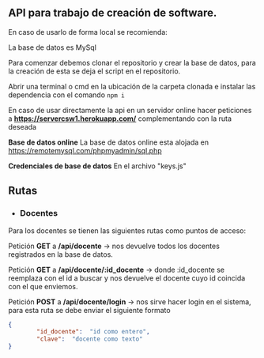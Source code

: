 ## API para trabajo de creación de software.

En caso de usarlo de forma local se recomienda:

La base de datos es MySql

Para comenzar debemos clonar el repositorio y crear la base de datos, para la creación de esta se deja el script en el repositorio.
 
Abrir una terminal o cmd en la ubicación de la carpeta clonada e instalar las dependencia con el comando `npm i`

En caso de usar directamente la api en un servidor online hacer peticiones a **https://servercsw1.herokuapp.com/** complementando con la ruta deseada

**Base de datos online**
La base de datos online esta alojada en https://remotemysql.com/phpmyadmin/sql.php
 
 **Credenciales de base de datos**
En el archivo "keys.js"

## Rutas

- ### Docentes
Para los docentes se tienen las siguientes rutas como puntos de acceso:

Petición **GET** a **/api/docente** -> nos devuelve todos los docentes registrados en la base de datos.

Petición **GET** a **/api/docente/:id_docente** -> donde :id_docente se reemplaza con el id a buscar y nos devuelve el docente cuyo id coincida con el que enviemos.

Petición **POST** a **/api/docente/login** -> nos sirve hacer login en el sistema, para esta ruta se debe enviar el siguiente formato
```json
{
        "id_docente":  "id como entero",
        "clave":  "docente como texto"
}
```
